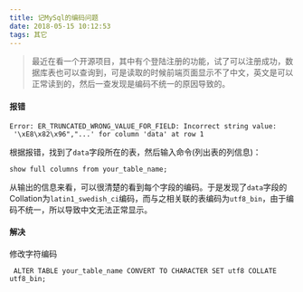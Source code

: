 ```yaml
---
title: 记MySql的编码问题
date: 2018-05-15 10:12:53
tags: 其它
---
```


> 最近在看一个开源项目，其中有个登陆注册的功能，试了可以注册成功，数据库表也可以查询到，可是读取的时候前端页面显示不了中文，英文是可以正常读到的，然后一查发现是编码不统一的原因导致的。
#### 报错
```
Error: ER_TRUNCATED_WRONG_VALUE_FOR_FIELD: Incorrect string value:
 '\xE8\x82\x96","...' for column 'data' at row 1
```

根据报错，找到了`data`字段所在的表，然后输入命令(列出表的列信息)：
```
show full columns from your_table_name;
```

从输出的信息来看，可以很清楚的看到每个字段的编码。于是发现了`data`字段的Collation为`latin1_swedish_ci`编码，而与之相关联的表编码为`utf8_bin`，由于编码不统一，所以导致中文无法正常显示。

#### 解决
修改字符编码
```
 ALTER TABLE your_table_name CONVERT TO CHARACTER SET utf8 COLLATE utf8_bin;
```

